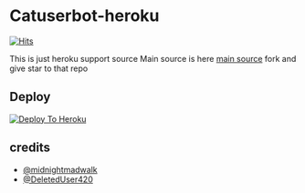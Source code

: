 # Catuserbot-heroku
[![Hits](https://hits.seeyoufarm.com/api/count/incr/badge.svg?url=https%3A%2F%2Fgithub.com%2FMr-confused%2Fcatpack&count_bg=%2379C83D&title_bg=%23555555&icon=&icon_color=%23E7E7E7&title=hits&edge_flat=false)](https://github.com/sandy1709/catuserbot)

This is just heroku support source 
Main source is here [main source](https://github.com/sandy1709/catuserbot) fork and give star to that repo 

## Deploy
[![Deploy To Heroku](https://www.herokucdn.com/deploy/button.svg)](https://dashboard.heroku.com/new?button-url=https://github.com/ANL0KE/ICSSBACK)

## credits
   - [@midnightmadwalk](https://t.me/midnightmadwalk)
   - [@DeletedUser420](https://t.me/DeletedUser420)
